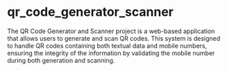 # qr_code_generator_scanner
The QR Code Generator and Scanner project is a web-based application that allows users to generate and scan QR codes. This system is designed to handle QR codes containing both textual data and mobile numbers, ensuring the integrity of the information by validating the mobile number during both generation and scanning.
